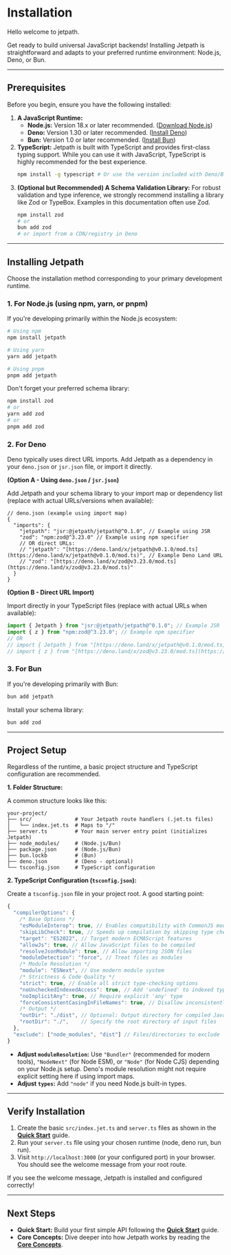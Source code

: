 <docmach type="wrapper" file="docs/fragments/docs.html" replacement="content">
 

# Installation

Hello welcome to jetpath.


Get ready to build universal JavaScript backends! Installing Jetpath is straightforward and adapts to your preferred runtime environment: Node.js, Deno, or Bun.

---

## Prerequisites

Before you begin, ensure you have the following installed:

1.  **A JavaScript Runtime:**
    * **Node.js:** Version 18.x or later recommended. ([Download Node.js](https://nodejs.org/))
    * **Deno:** Version 1.30 or later recommended. ([Install Deno](https://deno.land/manual/getting_started/installation))
    * **Bun:** Version 1.0 or later recommended. ([Install Bun](https://bun.sh/docs/installation))
2.  **TypeScript:** Jetpath is built with TypeScript and provides first-class typing support. While you can use it with JavaScript, TypeScript is highly recommended for the best experience.
    ```bash
    npm install -g typescript # Or use the version included with Deno/Bun
    ```
3.  **(Optional but Recommended) A Schema Validation Library:** For robust validation and type inference, we strongly recommend installing a library like Zod or TypeBox. Examples in this documentation often use Zod.
    ```bash
    npm install zod
    # or
    bun add zod
    # or import from a CDN/registry in Deno
    ```

---

## Installing Jetpath

Choose the installation method corresponding to your primary development runtime.

### 1. For Node.js (using npm, yarn, or pnpm)

If you're developing primarily within the Node.js ecosystem:

```bash
# Using npm
npm install jetpath

# Using yarn
yarn add jetpath

# Using pnpm
pnpm add jetpath
````

Don't forget your preferred schema library:

```bash
npm install zod
# or
yarn add zod
# or
pnpm add zod
```

### 2\. For Deno

Deno typically uses direct URL imports. Add Jetpath as a dependency in your `deno.json` or `jsr.json` file, or import it directly.

**(Option A - Using `deno.json` / `jsr.json`)**

Add Jetpath and your schema library to your import map or dependency list (replace with actual URLs/versions when available):

```jsonc
// deno.json (example using import map)
{
  "imports": {
    "jetpath": "jsr:@jetpath/jetpath@^0.1.0", // Example using JSR
    "zod": "npm:zod@^3.23.0" // Example using npm specifier
    // OR direct URLs:
    // "jetpath": "[https://deno.land/x/jetpath@v0.1.0/mod.ts](https://deno.land/x/jetpath@v0.1.0/mod.ts)", // Example Deno Land URL
    // "zod": "[https://deno.land/x/zod@v3.23.0/mod.ts](https://deno.land/x/zod@v3.23.0/mod.ts)"
  }
}
```

**(Option B - Direct URL Import)**

Import directly in your TypeScript files (replace with actual URLs when available):

```typescript
import { Jetpath } from "jsr:@jetpath/jetpath@^0.1.0"; // Example JSR
import { z } from "npm:zod@^3.23.0"; // Example npm specifier
// OR
// import { Jetpath } from "[https://deno.land/x/jetpath@v0.1.0/mod.ts](https://deno.land/x/jetpath@v0.1.0/mod.ts)";
// import { z } from "[https://deno.land/x/zod@v3.23.0/mod.ts](https://deno.land/x/zod@v3.23.0/mod.ts)";
```

### 3\. For Bun

If you're developing primarily with Bun:

```bash
bun add jetpath
```

Install your schema library:

```bash
bun add zod
```

-----

## Project Setup

Regardless of the runtime, a basic project structure and TypeScript configuration are recommended.

**1. Folder Structure:**

A common structure looks like this:

```
your-project/
├── src/              # Your Jetpath route handlers (.jet.ts files)
│   └── index.jet.ts  # Maps to "/"
├── server.ts         # Your main server entry point (initializes Jetpath)
├── node_modules/     # (Node.js/Bun)
├── package.json      # (Node.js/Bun)
├── bun.lockb         # (Bun)
├── deno.json         # (Deno - optional)
└── tsconfig.json     # TypeScript configuration
```

**2. TypeScript Configuration (`tsconfig.json`):**

Create a `tsconfig.json` file in your project root. A good starting point:

```js
{
  "compilerOptions": {
    /* Base Options */
    "esModuleInterop": true, // Enables compatibility with CommonJS modules
    "skipLibCheck": true, // Speeds up compilation by skipping type checking of declaration files
    "target": "ES2022", // Target modern ECMAScript features
    "allowJs": true, // Allow JavaScript files to be compiled
    "resolveJsonModule": true, // Allow importing JSON files
    "moduleDetection": "force", // Treat files as modules
    /* Module Resolution */
    "module": "ESNext", // Use modern module system 
    /* Strictness & Code Quality */
    "strict": true, // Enable all strict type-checking options
    "noUncheckedIndexedAccess": true, // Add 'undefined' to indexed types
    "noImplicitAny": true, // Require explicit 'any' type
    "forceConsistentCasingInFileNames": true, // Disallow inconsistently-cased references to the same file
    /* Output */
    "outDir": "./dist", // Optional: Output directory for compiled JavaScript
    "rootDir": "./",    // Specify the root directory of input files 
  }, 
  "exclude": ["node_modules", "dist"] // Files/directories to exclude
}

```

  * **Adjust `moduleResolution`:** Use `"Bundler"` (recommended for modern tools), `"NodeNext"` (for Node ESM), or `"Node"` (for Node CJS) depending on your Node.js setup. Deno's module resolution might not require explicit setting here if using import maps.
  * **Adjust `types`:** Add `"node"` if you need Node.js built-in types.

-----

## Verify Installation

1.  Create the basic `src/index.jet.ts` and `server.ts` files as shown in the [**Quick Start**](https://www.google.com/search?q=./quick-start.md) guide.
2.  Run your `server.ts` file using your chosen runtime (node, deno run, bun run).
3.  Visit `http://localhost:3000` (or your configured port) in your browser. You should see the welcome message from your root route.

If you see the welcome message, Jetpath is installed and configured correctly\!

-----

## Next Steps

  * **Quick Start:** Build your first simple API following the [**Quick Start**](https://www.google.com/search?q=./quick-start.md) guide.
  * **Core Concepts:** Dive deeper into how Jetpath works by reading the [**Core Concepts**](https://www.google.com/search?q=./core-concepts/routing.md).
 
 

</docmach>




